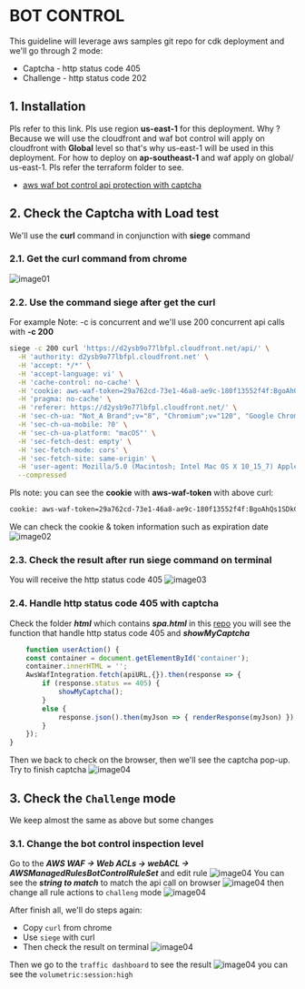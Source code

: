 # BOT CONTROL 
This guideline will leverage aws samples git repo for cdk deployment and we'll go through 2 mode:
- Captcha - http status code 405 
- Challenge - http status code 202

## 1. Installation
Pls refer to this link. Pls use region **us-east-1** for this deployment. Why ? Because we will use the cloudfront and waf bot control will apply on cloudfront with **Global** level so that's why us-east-1 will be used in this deployment. For how to deploy on **ap-southeast-1** and waf apply on global/ us-east-1. Pls refer the terraform folder to see.
- [aws waf bot control api protection with captcha](https://github.com/aws-samples/aws-waf-bot-control-api-protection-with-captcha.git)

## 2. Check the Captcha with Load test
We'll use the **curl** command in conjunction with **siege** command
### 2.1. Get the curl command from chrome
![image01](img/image01.png)

### 2.2. Use the command siege after get the curl
For example
Note: -c is concurrent and we'll use 200 concurrent api calls with **-c 200**
```bash
siege -c 200 curl 'https://d2ysb9o77lbfpl.cloudfront.net/api/' \
  -H 'authority: d2ysb9o77lbfpl.cloudfront.net' \
  -H 'accept: */*' \
  -H 'accept-language: vi' \
  -H 'cache-control: no-cache' \
  -H 'cookie: aws-waf-token=29a762cd-73e1-46a8-ae9c-180f13552f4f:BgoAhQs1SDkGAAAA:hi0xkZnQHPmbZK6gDUEY3C2P4kIxZ70M5nocBGKS7Q5B0p7kKfTFDtKGgNxp+NZlh1Y+qQesmsx9fauSykhADhjN75i/EHBW5zP0Ocu+FBtle7xquXm7AijRsiZSaur0wujo/oCcyeggHF4j76Ib6Ayjkw+sov3jYQoN1lBDfCHQ1OTz9BZuDkxV8dWlXQ9MB8zuRyO7Hev8hQ5tnNzvGviFYuOMW4mUsa3XsAjQUPHrt/AmzWtdKqLluskS3WX9BaoqQ7P8' \
  -H 'pragma: no-cache' \
  -H 'referer: https://d2ysb9o77lbfpl.cloudfront.net/' \
  -H 'sec-ch-ua: "Not_A Brand";v="8", "Chromium";v="120", "Google Chrome";v="120"' \
  -H 'sec-ch-ua-mobile: ?0' \
  -H 'sec-ch-ua-platform: "macOS"' \
  -H 'sec-fetch-dest: empty' \
  -H 'sec-fetch-mode: cors' \
  -H 'sec-fetch-site: same-origin' \
  -H 'user-agent: Mozilla/5.0 (Macintosh; Intel Mac OS X 10_15_7) AppleWebKit/537.36 (KHTML, like Gecko) Chrome/120.0.0.0 Safari/537.36' \
  --compressed
```

Pls note: you can see the **cookie** with **aws-waf-token** with above curl:
```bash
cookie: aws-waf-token=29a762cd-73e1-46a8-ae9c-180f13552f4f:BgoAhQs1SDkGAAAA:hi0xkZnQHPmbZK6gDUEY3C2P4kIxZ70M5nocBGKS7Q5B0p7kKfTFDtKGgNxp+NZlh1Y+qQesmsx9fauSykhADhjN75i/EHBW5zP0Ocu+FBtle7xquXm7AijRsiZSaur0wujo/oCcyeggHF4j76Ib6Ayjkw+sov3jYQoN1lBDfCHQ1OTz9BZuDkxV8dWlXQ9MB8zuRyO7Hev8hQ5tnNzvGviFYuOMW4mUsa3XsAjQUPHrt/AmzWtdKqLluskS3WX9BaoqQ7P8' 
```

We can check the cookie & token information such as expiration date
![image02](img/image02.png)

### 2.3. Check the result after run siege command on terminal
You will receive the http status code 405
![image03](img/image03.png)

### 2.4. Handle http status code 405 with captcha
Check the folder ***html*** which contains ***spa.html*** in this [repo](https://github.com/aws-samples/aws-waf-bot-control-api-protection-with-captcha.git) you will see the function that handle http status code 405 and ***showMyCaptcha***
```javascript
    function userAction() {
    const container = document.getElementById('container');
    container.innerHTML = '';
    AwsWafIntegration.fetch(apiURL,{}).then(response => {
        if (response.status == 405) {
            showMyCaptcha();
        }
        else {
            response.json().then(myJson => { renderResponse(myJson) });
        }
    });
}
```
Then we back to check on the browser, then we'll see the captcha pop-up. Try to finish captcha
![image04](img/image04.png)
## 3. Check the `Challenge` mode
We keep almost the same as above but some changes
### 3.1. Change the bot control inspection level
Go to the ***AWS WAF -> Web ACLs -> webACL -> AWSManagedRulesBotControlRuleSet*** and edit rule
![image04](img/image05.png)
You can see the ***string to match*** to match the api call on browser
![image04](img/image06.png)
then change all rule actions to `challeng` mode
![image04](img/image07.png)

After finish all, we'll do steps again:
- Copy `curl` from chrome 
- Use `siege` with curl
- Then check the result on terminal
  ![image04](img/image08.png)

Then we go to the `traffic dashboard` to see the result
![image04](img/image09.png)
you can see the `volumetric:session:high`

